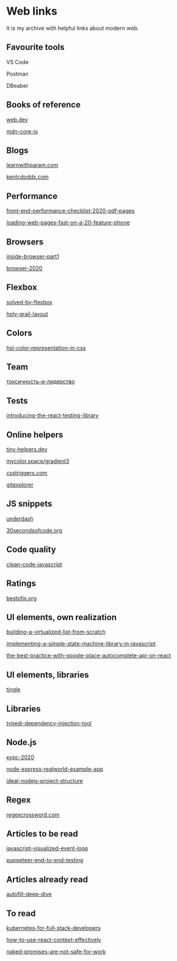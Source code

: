 # Web links

It is my archive with helpful links about modern web.

## Favourite tools

VS Code

Postman

DBeaber

## Books of reference

[web.dev](https://web.dev)

[mdn-core-js](https://developer.mozilla.org/en-US/docs/Web/JavaScript/Guide)

## Blogs

[learnwithparam.com](https://learnwithparam.com/)

[kentcdodds.com](https://kentcdodds.com/)

## Performance

[front-end-performance-checklist-2020-pdf-pages](https://www.smashingmagazine.com/2020/01/front-end-performance-checklist-2020-pdf-pages/)

[loading-web-pages-fast-on-a-20-feature-phone](https://dev.to/addyosmani/loading-web-pages-fast-on-a-20-feature-phone-8h6)

## Browsers

[inside-browser-part1](https://developers.google.com/web/updates/2018/09/inside-browser-part1)

[browser-2020](https://github.com/luruke/browser-2020)

## Flexbox

[solved-by-flexbox](https://philipwalton.github.io/solved-by-flexbox/)

[holy-grail-layout](https://flexbox.ninja/demos/holy-grail-layout/)

## Colors

[hsl-color-representation-in-css](https://tsh.io/blog/why-should-you-use-hsl-color-representation-in-css/)

## Team

[токсичность-и-лидерство](https://vc.ru/amp/98611)

## Tests

[introducing-the-react-testing-library](https://kentcdodds.com/blog/introducing-the-react-testing-library)

## Online helpers

[tiny-helpers.dev](https://tiny-helpers.dev/)

[mycolor.space/gradient3](https://mycolor.space/gradient3)

[csstriggers.com](https://csstriggers.com/)

[gitexplorer](https://gitexplorer.com/)

## JS snippets

[underdash](https://surma.github.io/underdash/)

[30secondsofcode.org](https://www.30secondsofcode.org/)

## Code quality

[clean-code-javascript](https://github.com/ryanmcdermott/clean-code-javascript/blob/master/README.md#solid)

## Ratings

[bestofjs.org](https://bestofjs.org/)

## UI elements, own realization

[building-a-virtualized-list-from-scratch](https://medium.com/ingeniouslysimple/building-a-virtualized-list-from-scratch-9225e8bec120)

[implementing-a-simple-state-machine-library-in-javascript](https://kentcdodds.com/blog/implementing-a-simple-state-machine-library-in-javascript)

[the-best-practice-with-google-place-autocomplete-api-on-react](https://medium.com/@gapur.kassym/the-best-practice-with-google-place-autocomplete-api-on-react-939211e8b4ce)

## UI elements, libraries

[tingle](https://github.com/robinparisi/tingle)

## Libraries

[typedi-dependency-injection-tool](https://www.npmjs.com/package/typedi)

## Node.js

[курс-2020](https://m.habr.com/ru/post/485294/)

[node-express-realworld-example-app](https://github.com/gothinkster/node-express-realworld-example-app)

[ideal-nodejs-project-structure](https://softwareontheroad.com/ideal-nodejs-project-structure/)

## Regex

[regexcrossword.com](https://regexcrossword.com/)

## Articles to be read

[javascript-visualized-event-loop](https://dev.to/lydiahallie/javascript-visualized-event-loop-3dif)

[puppeteer-end-to-end-testing](https://www.sitepoint.com/puppeteer-end-to-end-testing/)

## Articles already read

[autofill-deep-dive](https://tech.ebayinc.com/engineering/autofill-deep-dive/)

## To read

[kubernetes-for-full-stack-developers](https://www.digitalocean.com/community/curriculums/kubernetes-for-full-stack-developers)

[how-to-use-react-context-effectively](https://kentcdodds.com/blog/how-to-use-react-context-effectively)

[naked-promises-are-not-safe-for-work](https://www.freecodecamp.org/news/naked-promises-are-not-safe-for-work)
